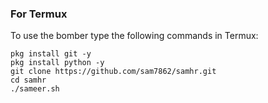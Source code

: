 ### For Termux

To use the bomber type the following commands in Termux:
```shell script
pkg install git -y 
pkg install python -y 
git clone https://github.com/sam7862/samhr.git
cd samhr
./sameer.sh
```
